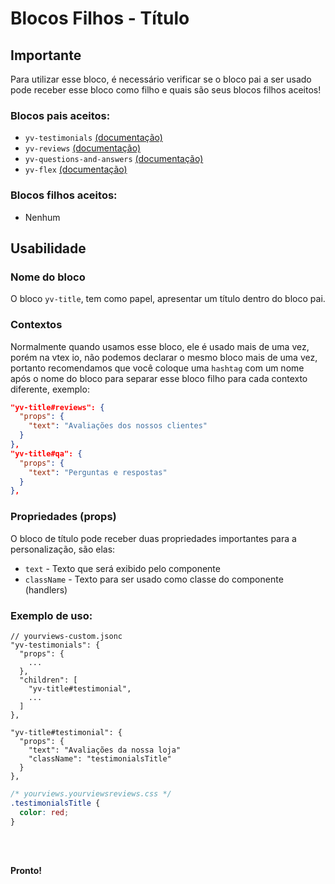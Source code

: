 # Blocos Filhos - Título

## Importante

Para utilizar esse bloco, é necessário verificar se o bloco pai a ser usado pode receber esse bloco como filho e quais são seus blocos filhos aceitos!

### Blocos pais aceitos:

 - `yv-testimonials` [(documentação)](https://github.com/yourviewsbyhiplatform/documentacoes/blob/master/Instala%C3%A7%C3%A3o%20personaliz%C3%A1vel%20-%20Bloco%20dos%20testemunhos.md)
 - `yv-reviews` [(documentação)](#)
 - `yv-questions-and-answers` [(documentação)](#)
 - `yv-flex` [(documentação)](https://github.com/yourviewsbyhiplatform/documentacoes/blob/master/Blocos%20Filhos%20-%20Flex%20Box.md)

### Blocos filhos aceitos:

- Nenhum
 
 
## Usabilidade

### Nome do bloco

O bloco `yv-title`, tem como papel, apresentar um título dentro do bloco pai.

### Contextos
Normalmente quando usamos esse bloco, ele é usado mais de uma vez, porém na vtex io, não podemos declarar o mesmo bloco mais de uma vez, portanto recomendamos que você coloque uma `hashtag` com um nome após o nome do bloco para separar esse bloco filho para cada contexto diferente, exemplo:

```json
"yv-title#reviews": {
  "props": {
    "text": "Avaliações dos nossos clientes"
  }
},
"yv-title#qa": {
  "props": {
    "text": "Perguntas e respostas"
  }
},
```

### Propriedades (props)

O bloco de título pode receber duas propriedades importantes para a personalização, são elas:

 - `text` - Texto que será exibido pelo componente
 - `className` - Texto para ser usado como classe do componente (handlers)

### Exemplo de uso:

```jsonc
// yourviews-custom.jsonc
"yv-testimonials": {
  "props": {
    ...
  },
  "children": [
    "yv-title#testimonial", 
    ...
  ]
},

"yv-title#testimonial": {
  "props": {
    "text": "Avaliações da nossa loja"
    "className": "testimonialsTitle"
  }
},
```
```css
/* yourviews.yourviewsreviews.css */
.testimonialsTitle {
  color: red;
}
```

<br>
<br>

**Pronto!**

<!--stackedit_data:
eyJoaXN0b3J5IjpbMTI2Nzc1MjM5LDYzMDM0NzkwXX0=
-->